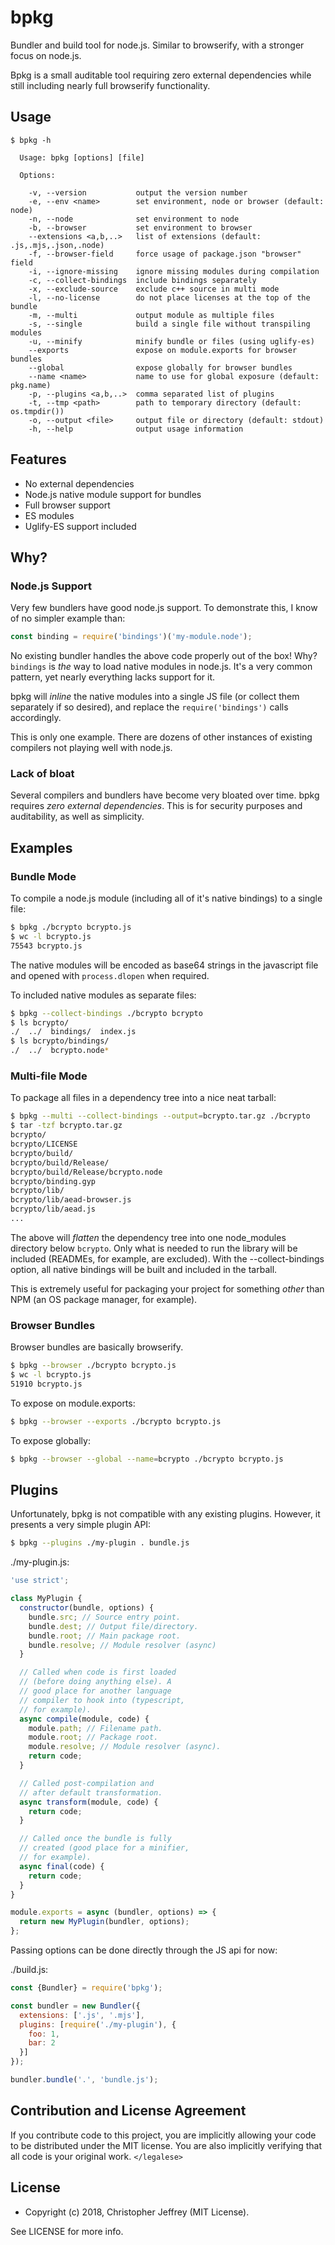 # bpkg

Bundler and build tool for node.js. Similar to browserify, with a stronger
focus on node.js.

Bpkg is a small auditable tool requiring zero external dependencies while still
including nearly full browserify functionality.

## Usage

```
$ bpkg -h

  Usage: bpkg [options] [file]

  Options:

    -v, --version           output the version number
    -e, --env <name>        set environment, node or browser (default: node)
    -n, --node              set environment to node
    -b, --browser           set environment to browser
    --extensions <a,b,..>   list of extensions (default: .js,.mjs,.json,.node)
    -f, --browser-field     force usage of package.json "browser" field
    -i, --ignore-missing    ignore missing modules during compilation
    -c, --collect-bindings  include bindings separately
    -x, --exclude-source    exclude c++ source in multi mode
    -l, --no-license        do not place licenses at the top of the bundle
    -m, --multi             output module as multiple files
    -s, --single            build a single file without transpiling modules
    -u, --minify            minify bundle or files (using uglify-es)
    --exports               expose on module.exports for browser bundles
    --global                expose globally for browser bundles
    --name <name>           name to use for global exposure (default: pkg.name)
    -p, --plugins <a,b,..>  comma separated list of plugins
    -t, --tmp <path>        path to temporary directory (default: os.tmpdir())
    -o, --output <file>     output file or directory (default: stdout)
    -h, --help              output usage information
```

## Features

- No external dependencies
- Node.js native module support for bundles
- Full browser support
- ES modules
- Uglify-ES support included

## Why?

### Node.js Support

Very few bundlers have good node.js support. To demonstrate this, I know of no
simpler example than:

``` js
const binding = require('bindings')('my-module.node');
```

No existing bundler handles the above code properly out of the box! Why?
`bindings` is _the_ way to load native modules in node.js. It's a very common
pattern, yet nearly everything lacks support for it.

bpkg will _inline_ the native modules into a single JS file (or collect them
separately if so desired), and replace the `require('bindings')` calls
accordingly.

This is only one example. There are dozens of other instances of existing
compilers not playing well with node.js.

### Lack of bloat

Several compilers and bundlers have become very bloated over time.  bpkg
requires _zero external dependencies_. This is for security purposes and
auditability, as well as simplicity.

## Examples

### Bundle Mode

To compile a node.js module (including all of it's native bindings) to a single
file:

``` bash
$ bpkg ./bcrypto bcrypto.js
$ wc -l bcrypto.js
75543 bcrypto.js
```

The native modules will be encoded as base64 strings in the javascript file and
opened with `process.dlopen` when required.

To included native modules as separate files:

``` bash
$ bpkg --collect-bindings ./bcrypto bcrypto
$ ls bcrypto/
./  ../  bindings/  index.js
$ ls bcrypto/bindings/
./  ../  bcrypto.node*
```

### Multi-file Mode

To package all files in a dependency tree into a nice neat tarball:

``` bash
$ bpkg --multi --collect-bindings --output=bcrypto.tar.gz ./bcrypto
$ tar -tzf bcrypto.tar.gz
bcrypto/
bcrypto/LICENSE
bcrypto/build/
bcrypto/build/Release/
bcrypto/build/Release/bcrypto.node
bcrypto/binding.gyp
bcrypto/lib/
bcrypto/lib/aead-browser.js
bcrypto/lib/aead.js
...
```

The above will _flatten_ the dependency tree into one node_modules directory
below `bcrypto`. Only what is needed to run the library will be included
(READMEs, for example, are excluded). With the --collect-bindings option, all
native bindings will be built and included in the tarball.

This is extremely useful for packaging your project for something _other_ than
NPM (an OS package manager, for example).

### Browser Bundles

Browser bundles are basically browserify.

``` bash
$ bpkg --browser ./bcrypto bcrypto.js
$ wc -l bcrypto.js
51910 bcrypto.js
```

To expose on module.exports:

``` bash
$ bpkg --browser --exports ./bcrypto bcrypto.js
```

To expose globally:

``` bash
$ bpkg --browser --global --name=bcrypto ./bcrypto bcrypto.js
```

## Plugins

Unfortunately, bpkg is not compatible with any existing plugins.
However, it presents a very simple plugin API:

``` bash
$ bpkg --plugins ./my-plugin . bundle.js
```

./my-plugin.js:

``` js
'use strict';

class MyPlugin {
  constructor(bundle, options) {
    bundle.src; // Source entry point.
    bundle.dest; // Output file/directory.
    bundle.root; // Main package root.
    bundle.resolve; // Module resolver (async)
  }

  // Called when code is first loaded
  // (before doing anything else). A
  // good place for another language
  // compiler to hook into (typescript,
  // for example).
  async compile(module, code) {
    module.path; // Filename path.
    module.root; // Package root.
    module.resolve; // Module resolver (async).
    return code;
  }

  // Called post-compilation and
  // after default transformation.
  async transform(module, code) {
    return code;
  }

  // Called once the bundle is fully
  // created (good place for a minifier,
  // for example).
  async final(code) {
    return code;
  }
}

module.exports = async (bundler, options) => {
  return new MyPlugin(bundler, options);
};
```

Passing options can be done directly through the JS api for now:

./build.js:

``` js
const {Bundler} = require('bpkg');

const bundler = new Bundler({
  extensions: ['.js', '.mjs'],
  plugins: [require('./my-plugin'), {
    foo: 1,
    bar: 2
  }]
});

bundler.bundle('.', 'bundle.js');
```

## Contribution and License Agreement

If you contribute code to this project, you are implicitly allowing your code
to be distributed under the MIT license. You are also implicitly verifying that
all code is your original work. `</legalese>`

## License

- Copyright (c) 2018, Christopher Jeffrey (MIT License).

See LICENSE for more info.

